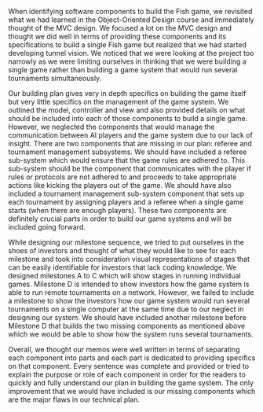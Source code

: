 When identifying software components to build the Fish game, we revisited what we had learned in the Object-Oriented Design course and immediately thought of the MVC design. We focused a lot on the MVC design and thought we did well in terms of providing these components and its specifications to build a single Fish game but realized that we had started developing tunnel vision. We noticed that we were looking at the project too narrowly as we were limiting ourselves in thinking that we were building a single game rather than building a game system that would run several tournaments simultaneously. 
	
Our building plan gives very in depth specifics on building the game itself but very little specifics on the management of the game system. We outlined the model, controller and view and also provided details on what should be included into each of those components to build a single game. However, we neglected the components that would manage the communication between AI players and the game system due to our lack of insight. There are two components that are missing in our plan: referee and tournament management subsystems. We should have included a referee sub-system which would ensure that the game rules are adhered to. This sub-system should be the component that communicates with the player if rules or protocols are not adhered to and proceeds to take appropriate actions like kicking the players out of the game. We should have also included a tournament management sub-system component that sets up each tournament by assigning players and a referee when a single game starts (when there are enough players). These two components are definitely crucial parts in order to build our game systems and will be included going forward.

While designing our milestone sequence, we tried to put ourselves in the shoes of investors and thought of what they would like to see for each milestone and took into consideration visual representations of stages that can be easily identifiable for investors that lack coding knowledge. We designed milestones A to C which will show stages in running individual games. Milestone D is intended to show investors how the game system is able to run remote tournaments on a network. However, we failed to include a milestone to show the investors how our game system would run several tournaments on a single computer at the same
time due to our neglect in designing our system. We should have included another milestone before Milestone D that builds the two missing components as mentioned above which we would be able to show how the system runs several tournaments.

Overall, we thought our memos were well written in terms of separating each component into parts and each part is dedicated to providing specifics on that component. Every sentence was complete and provided or tried to explain the purpose or role of each component in order for the readers to quickly and fully understand our plan in building the game system. The only improvement that we would have included is our missing components which are the major flaws in our technical plan. 
